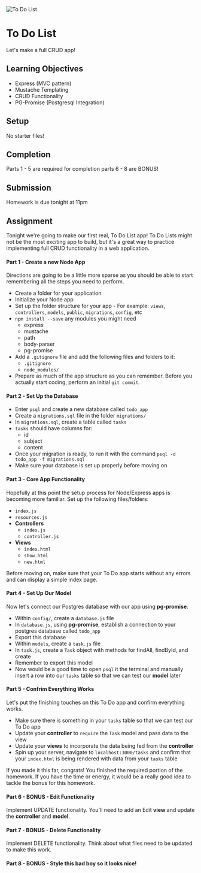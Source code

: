 ![To Do List](https://i.giphy.com/xTiTnuhyBF54B852nK.gif)

# To Do List
Let's make a full CRUD app!

## Learning Objectives
* Express (MVC pattern)
* Mustache Templating
* CRUD Functionality
* PG-Promise (Postgresql Integration)

## Setup
No starter files!

## Completion
Parts 1 - 5 are required for completion
parts 6 - 8 are BONUS!

## Submission
Homework is due tonight at 11pm

## Assignment
Tonight we're going to make our first real, To Do List app! To Do Lists might not be the most exciting app to build, but it's a great way to practice implementing full CRUD functionality in a web application.

#### Part 1 - Create a new Node App
Directions are going to be a little more sparse as you should be able to start remembering all the steps you need to perform.

* Create a folder for your application
* Initialize your Node app
* Set up the folder structure for your app - For example: `views`, `controllers`, `models`, `public`, `migrations`, `config`, etc
* `npm install --save` any modules you might need
    - express
    - mustache
    - path
    - body-parser
    - pg-promise
* Add a `.gitignore` file and add the following files and folders to it:
    - `.gitignore`
    - `node_modules/`
* Prepare as much of the app structure as you can remember. Before you actually start coding, perform an initial `git commit`.

#### Part 2 - Set Up the Database

* Enter `psql` and create a new database called `todo_app`
* Create a `migrations.sql` file in the folder `migrations/`
* In `migrations.sql`, create a table called `tasks`
* `tasks` should have columns for:
    - id
    - subject
    - content
* Once your migration is ready, to run it with the command `psql -d todo_app -f migrations.sql`
* Make sure your database is set up properly before moving on

#### Part 3 - Core App Functionality

Hopefully at this point the setup process for Node/Express apps is becoming more familiar. Set up the following files/folders:

* `index.js`
* `resources.js`
* **Controllers**
    - `index.js`
    - `controller.js`
* **Views**
    - `index.html`
    - `show.html`
    - `new.html`

Before moving on, make sure that your To Do app starts without any errors and can display a simple index page.

#### Part 4 - Set Up Our Model

Now let's connect our Postgres database with our app using **pg-promise**.

* Within `config/`, create a `database.js` file
* In `database.js`, using **pg-promise**, establish a connection to your postgres database called `todo_app`
* Export this database
* Within `models`, create a `task.js` file
* In `task.js`, create a `Task` object with methods for findAll, findById, and create
* Remember to export this model
* Now would be a good time to open `psql` it the terminal and manually insert a row into our `tasks` table so that we can test our **model** later

#### Part 5 - Confrim Everything Works

Let's put the finishing touches on this To Do app and confirm everything works.

* Make sure there is something in your `tasks` table so that we can test our To Do app
* Update your **controller** to `require` the `Task` model and pass data to the view
* Update your **views** to incorporate the data being fed from the **controller**
* Spin up your server, navigate to `localhost:3000/tasks` and confirm that your `index.html` is being rendered with data from your `tasks` table

If you made it this far, congrats! You finished the required portion of the homework. If you have the time or energy, it would be a really good idea to tackle the bonus for this homework.

#### Part 6 - BONUS - Edit Functionality

Implement UPDATE functionality. You'll need to add an Edit **view** and update the **controller** and **model**.

#### Part 7 - BONUS - Delete Functionality

Implement DELETE functionality. Think about what files need to be updated to make this work.

#### Part 8 - BONUS - Style this bad boy so it looks nice!




